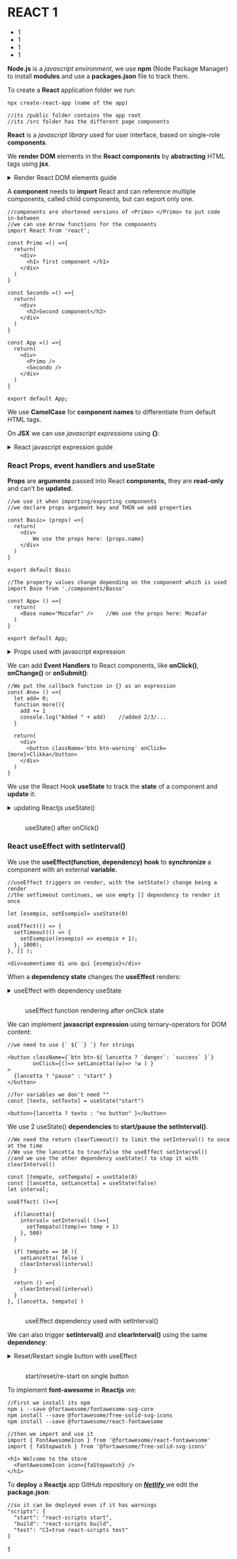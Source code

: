 # REACT 1

* 1
* 1
* 1
* 1

**Node.js** is a _javascript environment_, we use **npm** (Node Package Manager) to install **modules** and use a **packages.json** file to track them.

To create a **React** application folder we run:

```
npx create-react-app (name of the app)

//its /public folder contains the app root
//its /src folder has the different page components
```

**React** is a _javascript library_ used for user interface, based on single-role **components**.

We **render DOM** elements in the **React components** by **abstracting** HTML tags using **jsx**.

<details>

<summary>Render React DOM elements guide</summary>

With Javascript, we needed to createElement, content, a selector, and then **render**:

```
<script type="text/javascript">
  var divNode = document.createElement('div');
  divNode.innerText = 'Hello World';

  var rootElement = document.querySelector('#root');
  rootElement.appendChild(divNode);
</script>

```

On **React** we can:

```
const element = React.createElement("div", {
  children: "Hello World",
});

const rootElement = document.querySelector("#root");
ReactDOM.render(element, rootElement);

```

**JSX** is syntax sugar used to shortcut the createElement:

```
const element = <div>Hello World</div>;

const rootElement = document.querySelector("#root");
ReactDOM.render(element, rootElement);
```

Then we implement it on **components**:

```
import React from "react";
import ReactDOM from "react-dom";

function HelloWorld() {
  return <div>Hello World</div>;
}

export default Base

//we will use the root in App.js
const root = ReactDOM.createRoot(document.getElementById('root'));
```

</details>

A **component** needs to **import** React and can reference multiple components, called child components, but can export only one.

```
//components are shortened versions of <Primo> </Primo> to put code in-between
//we can use Arrow functions for the components
import React from 'react';

const Primo =() =>{
  return(
    <div>
      <h1> first component </h1>
    </div>
  )
}

const Secondo =() =>{
  return(
    <div>
      <h2>Second component</h2>
    </div>
  )
}

const App =() =>{
  return(
    <div>
      <Primo />
      <Secondo />
    </div>
  )
}

export default App;
```

We use **CamelCase** for **component names** to differentiate from default HTML tags.

On **JSX** we can use _javascript expressions_ using **{}**:

<details>

<summary>React javascript expression guide</summary>

We put **javascript** before the **return** of the component.

```
//we can work with arrays, methods and objects
const Second =() =>{
  const linea= ["uno", "molti", "terzi"]

  const oggetto= {
    soggetto: "nome",
    predicato: 12_000
  }
  
  return(
     <div>
       This is a sum: {1 +2 +3}        //6
       molti: {linea.join(" / ") }     //uno / molti / terzi
       two object {oggetto.soggetto} and {oggetto.predicato} //nome and 12000
     </div>
  )
}
```

We can invoke **functions and render loops**:

```
const Primo =() ={

  function object(zona){
    return zona.capital + " and " + zona.province
  }
  const area={
    capital: "lichsteiner",
    province: "vicini"
  }
  const serie= ["meant", 23, "to be"]

  return(
    <div>
      We invoke the function: {object(area)}  //lichsteiner and vicini
      <ul>
        {
          serie.map((x) =>{
            return(                          
              <li>The element is: {x} </li>  //The element is: meant 
            )
          })
        }
      </ul>
    </div>
  )
}
```

</details>

### React Props, event handlers and useState

**Props** are **arguments** passed into React **components,** they are **read-only** and can't be **updated.**

```
//we use it when importing/exporting components
//we declare props argument key and THEN we add properties

const Basic= (props) =>{
  return(
    <div>
        We use the props here: {props.name}
    </div>
  )
}

export default Basic

//The property values change depending on the component which is used
import Base from './components/Basso'

const App= () =>{
  return(
    <Base name="Mozafar" />    //We use the props here: Mozafar
  )
}

export default App;
```

<details>

<summary>Props used with javascript expression</summary>

We can edit the **props** property using **javascript expressions**:

```
//we export the props component with expressions
const Base= (props) =>{
  console.log(props)

  return(
    <div id={ "numero-" + props.numba } >
      The name is {props.name} and number {props.numba}
      <div>nuovo valore: {props.numba + 12} </div>
    </div>
  )
}

export default Base
```

to then assign the **props values** on the rendering components:

```
//and properties values can be expressions themselves
import Base1 from './components/Basso'

let anni= Math.floor( Math.random()*100 )
const App= () =>{
                                           //console.log(
  return(                                  //{name: "Mozafar", numba: 5} )
    <div>                                  //<div id="numero-5">
      <Base1 name="Mozafar" numba={anni}/> //The name is Mozafar and number 5
    </div>                                 //nuovo valore: 17
  )
}

export default App;
```

</details>

We can add **Event Handlers** to React components, like **onClick()**, **onChange()** or **onSubmit()**:

```
//We put the callback function in {} as an expression
const Ano= () =>{
  let add= 0;
  function more(){  
    add += 1
    console.log("Added " + add)    //added 2/3/... 
  }

  return(
    <div>
      <button className='btn btn-warning' onClick={more}>Clikka</button>
    </div>
  )
}
```

We use the React Hook **useState** to track the **state** of a component and **update** it:

<details>

<summary>updating Reactjs  useState() </summary>

We use **destructuring** on the imported **useState object**, into a current state **variable,** and a set **function** to **update** it.

```
//We use .concat() instead of .push() to create a new state array that will 
//get re-rendered on React (instead of just changing current with .push())

import React , { useState } from 'react';

const Ray= () =>{
  let [rar, setRar] = useState([])
  let [uno, setUno] = useState( 21 )

  function innio(){
    setRar( rar.concat("immensi") )
    setUno( 33 )
  }

  return(
    <div>
      <div>Updated array on click {rar}</div>
      <div>Number state changes {uno}</div>
      <button className='btn btn-outline-primary' onClick={innio}>More</button> 
    </div>
  )
}
```

</details>

<figure><img src="../.gitbook/assets/usestato.png" alt=""><figcaption><p>useState() after onClick() </p></figcaption></figure>

### React useEffect with setInterval()

We use the **useEffect(function, dependency)** **hook** to **synchronize** a component with an external **variable.**

```
//useEffect triggers on render, with the setState() change being a render 
//the setTimeout continues, we use empty [] dependency to render it once

let [esempio, setEsempio]= useState(0)

useEffect(() => {
  setTimeout(() => {
    setEsempio((esempio) => esempio + 1);
  }, 1000);
}, [] );

<div>aumentiamo di uno qui {esempio}</div>
```

When a **dependency state** changes the **useEffect** renders:

<details>

<summary>useEffect with dependency useState</summary>

We need 2 **states**, one for the **dependency** change and the other for the **javascript expression.**

```
//When the count1 state changes onClick() the useEffect updates the 
//calculation1 state and we render the javascript expressions

const [count1, setCount1] = useState(0);
const [calculation1, setCalculation1] = useState(0);

useEffect( () =>{
  setCalculation1(()=> Math.pow(count1, 2) - count1*2 )
}, [count1])

<button className="btn btn-outline-success" 
        onClick={()=> setCount1((c)=> c + 1)} >
  aggiungi
</button>
<p>
  We did {Math.pow(count1, 2)} subtracting {count1*2} and got {calculation1}
</p>
```

</details>

<figure><img src="../.gitbook/assets/useeffect.gif" alt=""><figcaption><p>useEffect function rendering after onClick state</p></figcaption></figure>

We can implement **javascript expression** using ternary-operators for DOM content:

```
//we need to use {` ${``} `} for strings

<button className={`btn btn-${ lancetta ? `danger`: `success` }`}
        onClick={()=> setLancetta((w)=> !w ) }
>
  {lancetta ? "pause" : "start" }
</button>

//for variables we don't need ""
const [texto, setTexto] = useState("start")

<button>{lancetta ? texto : "no button" }</button>

```

We use 2 useState() **dependencies** to **start/pause the setInterval()**.

```
//We need the return clearTimeout() to limit the setInterval() to once at the time
//We use the lancetta to true/false the useEffect setInterval() 
//and we use the other dependency useState() to stop it with clearInterval()

const [tempato, setTempato] = useState(0)
const [lancetta, setLancetta] = useState(false)
let interval;

useEffect( ()=>{

  if(lancetta){    
    interval= setInterval( ()=>{
      setTempato((temp)=> temp + 1)
    }, 500)
  }

  if( tempato == 10 ){
    setLancetta( false )
    clearInterval(interval)
  }

  return () =>{
    clearInterval(interval)
  }
}, [lancetta, tempato] )

```

<figure><img src="../.gitbook/assets/intervaleffect2.png" alt=""><figcaption><p>useEffect dependency used with setInterval()</p></figcaption></figure>

We can also trigger **setInterval()** and **clearInterval()** using the same **dependency**:

<details>

<summary>Reset/Restart single button with useEffect</summary>

The **stop/pause button** will reset the current seconds but **not the setInterval()**, for that we use the **reset** button.

```
//We use the true/false switch and javascript expressions

<div className="text-center fs-2 font-weight-bold">
  {seconds}s
</div>

<div className="text-center">
  <button className={`btn btn-${isActive ? `danger`:`success`}` }
          onClick={ ()=> setIsActive((x)=> !x) }>
    {isActive ? 'Pause' : 'Start'}
  </button>
  <button className="btn btn-secondary" onClick={reset}>
    Reset
  </button>
</div>
```

We use useEffect() **conditionals** to trigger the **setInterval()**.

We reset(seconds), and we **clearInterval()** but we **also re-start**, by using setIsActive(!isActive) to **trigger** the useEffect() conditional **again** while keeping the gradi counter.

We stop seconds and active using **reset()**.

```
//We need to include both triggers and state counters in the dependencies

const [seconds, setSeconds] = useState(0);
const [gradi, setGradi] = useState(0)
const [isActive, setIsActive] = useState(false);

function reset() {
  setSeconds(0);
  setIsActive(false);
}

useEffect(() => {
  let interval = null;
  if (isActive) {

    interval = setInterval(() => {
      setSeconds(seconds => seconds + 1);
      setGradi(gradi => gradi + 1)
    }, 500);

  } else if (!isActive && seconds !== 0) {
    clearInterval(interval);
    setSeconds(0)
    setIsActive(!isActive);
  }
  
  return () => {
    clearInterval(interval);
  }
}, [isActive, seconds, gradi]);
```

</details>

<figure><img src="../.gitbook/assets/resetinterval.gif" alt=""><figcaption><p>start/reset/re-start on single button</p></figcaption></figure>

To implement **font-awesome** in **Reactjs** we:

```
//First we install its npm 
npm i --save @fortawesome/fontawesome-svg-core
npm install --save @fortawesome/free-solid-svg-icons
npm install --save @fortawesome/react-fontawesome

//then we import and use it
import { FontAwesomeIcon } from '@fortawesome/react-fontawesome'
import { faStopwatch } from '@fortawesome/free-solid-svg-icons'

<h1> Welcome to the store 
  <FontAwesomeIcon icon={faStopwatch} />
</h1>
```

To **deploy** a **Reactjs** app GitHub repository on [_**Netlify**_ ](https://app.netlify.com/sites/wondrous-bubblegum-23cd24/overview)we edit the **package.json**:

```
//so it can be deployed even if it has warnings
"scripts": {
  "start": "react-scripts start",
  "build": "react-scripts build",
  "test": "CI=true react-scripts test"
}

```

1
